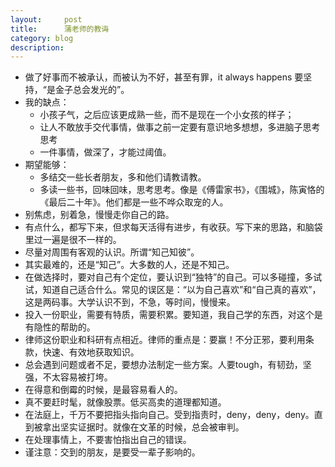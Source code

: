 ```yaml
---
layout:     post
title:      蒲老师的教诲
category: blog
description: 
---
```


*  做了好事而不被承认，而被认为不好，甚至有罪，it always happens
要坚持，“是金子总会发光的”。
* 我的缺点：
	 - 小孩子气，之后应该更成熟一些，而不是现在一个小女孩的样子；
	 - 让人不敢放手交代事情，做事之前一定要有意识地多想想，多进脑子思考思考
	 - 一件事情，做深了，才能过阈值。
*  期望能够：
	- 多结交一些长者朋友，多和他们请教请教。
	- 多读一些书，回味回味，思考思考。像是《傅雷家书》，《围城》，陈寅恪的《最后二十年》。他们都是一些不哗众取宠的人。
*  别焦虑，别着急，慢慢走你自己的路。
*  有点什么，都写下来，但求每天活得有进步，有收获。写下来的思路，和脑袋里过一遍是很不一样的。
* 尽量对周围有客观的认识。所谓“知己知彼”。
*  其实最难的，还是“知己”。大多数的人，还是不知己。
* 在做选择时，要对自己有个定位，要认识到“独特”的自己。可以多碰撞，多试试，知道自己适合什么。常见的误区是：“以为自己喜欢”和“自己真的喜欢”，这是两码事。大学认识不到，不急，等时间，慢慢来。
*  投入一份职业，需要有特质，需要积累。要知道，我自己学的东西，对这个是有隐性的帮助的。
* 律师这份职业和科研有点相近。律师的重点是：要赢！不分正邪，要利用条款，快速、有效地获取知识。
* 总会遇到问题或者不足，要想办法制定一些方案。人要tough，有韧劲，坚强，不太容易被打垮。
* 在得意和倒霉的时候，是最容易看人的。
* 真不要赶时髦，就像股票。低买高卖的道理都知道。
* 在法庭上，千万不要把指头指向自己。受到指责时，deny，deny，deny。直到被拿出坚实证据时。就像在文革的时候，总会被审判。
* 在处理事情上，不要害怕指出自己的错误。
* 谨注意：交到的朋友，是要受一辈子影响的。
